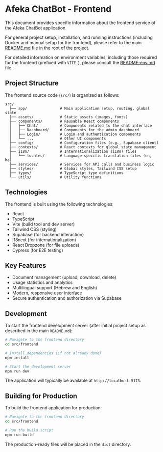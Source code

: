 # Afeka ChatBot - Frontend

This document provides specific information about the frontend service of the Afeka ChatBot application.

For general project setup, installation, and running instructions (including Docker and manual setup for the frontend), please refer to the main [README.md](../../README.md) file in the root of the project.

For detailed information on environment variables, including those required for the frontend (prefixed with `VITE_`), please consult the [README-env.md](../../README-env.md) file.

## Project Structure

The frontend source code (`src/`) is organized as follows:

```
src/
  ├── app/               # Main application setup, routing, global state
  ├── assets/            # Static assets (images, fonts)
  ├── components/        # Reusable React components
  │   ├── Chat/          # Components related to the chat interface
  │   ├── Dashboard/     # Components for the admin dashboard
  │   ├── Login/         # Login and authentication components
  │   └── ...            # Other UI components
  ├── config/            # Configuration files (e.g., Supabase client)
  ├── contexts/          # React contexts for global state management
  ├── i18n/              # Internationalization (i18n) files
  │   └── locales/       # Language-specific translation files (en, he)
  ├── services/          # Services for API calls and business logic
  ├── styles/            # Global styles, Tailwind CSS setup
  ├── types/             # TypeScript type definitions
  └── utils/             # Utility functions
```

## Technologies

The frontend is built using the following technologies:

- React
- TypeScript
- Vite (build tool and dev server)
- Tailwind CSS (styling)
- Supabase (for backend interaction)
- i18next (for internationalization)
- React Dropzone (for file uploads)
- Cypress (for E2E testing)

## Key Features

- Document management (upload, download, delete)
- Usage statistics and analytics
- Multilingual support (Hebrew and English)
- Modern, responsive user interface
- Secure authentication and authorization via Supabase

## Development

To start the frontend development server (after initial project setup as described in the main `README.md`):

```bash
# Navigate to the frontend directory
cd src/frontend

# Install dependencies (if not already done)
npm install

# Start the development server
npm run dev
```
The application will typically be available at `http://localhost:5173`.

## Building for Production

To build the frontend application for production:

```bash
# Navigate to the frontend directory
cd src/frontend

# Run the build script
npm run build
```
The production-ready files will be placed in the `dist` directory.
